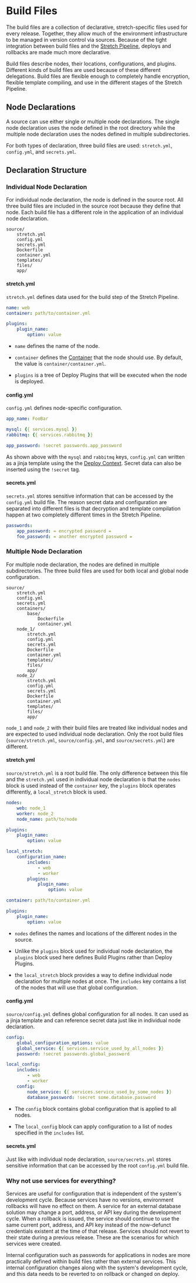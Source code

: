 # Build Files

The build files are a collection of declarative, stretch-specific files used for every release. Together, they allow much of the environment infrastructure to be managed in version control via sources. Because of the tight integration between build files and the [Stretch Pipeline](stretch_pipeline.md), deploys and rollbacks are made much more declarative.

Build files describe nodes, their locations, configurations, and plugins. Different kinds of build files are used because of these different delegations. Build files are flexible enough to completely handle encryption, flexible template compiling, and use in the different stages of the Stretch Pipeline.

## Node Declarations

A source can use either single or multiple node declarations. The single node declaration uses the node defined in the root directory while the multiple node declaration uses the nodes defined in multiple subdirectories.

For both types of declaration, three build files are used: `stretch.yml`, `config.yml`, and `secrets.yml`.

## Declaration Structure

### Individual Node Declaration

For individual node declaration, the node is defined in the source root. All three build files are included in the source root because they define that node. Each build file has a different role in the application of an individual node declaration.

    source/
        stretch.yml
        config.yml
        secrets.yml
        Dockerfile
        container.yml
        templates/
        files/
        app/

#### stretch.yml
`stretch.yml` defines data used for the build step of the Stretch Pipeline.

```yaml
name: web
container: path/to/container.yml

plugins:
    plugin_name:
        option: value
```

- `name` defines the name of the node.

- `container` defines the [Container](container.md) that the node should use. By default, the value is `container/container.yml`.

- `plugins` is a tree of Deploy Plugins that will be executed when the node is deployed.

#### config.yml
`config.yml` defines node-specific configuration.

```yaml
app_name: FooBar

mysql: {{ services.mysql }}
rabbitmq: {{ services.rabbitmq }}

app_password: !secret passwords.app_password
```

As shown above with the `mysql` and `rabbitmq` keys, `config.yml` can written as a jinja template using the the [Deploy Context](template_contexts.md). Secret data can also be inserted using the `!secret` tag.

#### secrets.yml
`secrets.yml` stores sensitive information that can be accessed by the `config.yml` build file. The reason secret data and configuration are separated into different files is that decryption and template compilation happen at two completely different times in the Stretch Pipeline.

```yaml
passwords:
    app_password: = encrypted password =
    foo_password: = another encrypted password =
```

### Multiple Node Declaration

For multiple node declaration, the nodes are defined in multiple subdirectories. The three build files are used for both local and global node configuration.

    source/
        stretch.yml
        config.yml
        secrets.yml
        containers/
            base/
                Dockerfile
                container.yml
        node_1/
            stretch.yml
            config.yml
            secrets.yml
            Dockerfile
            container.yml
            templates/
            files/
            app/
        node_2/
            stretch.yml
            config.yml
            secrets.yml
            Dockerfile
            container.yml
            templates/
            files/
            app/

`node_1` and `node_2` with their build files are treated like individual nodes and are expected to used individual node declaration. Only the root build files (`source/stretch.yml`, `source/config.yml`, and `source/secrets.yml`) are different.

#### stretch.yml
`source/stretch.yml` is a root build file. The only difference between this file and the `stretch.yml` used in individual node declaration is that the `nodes` block is used instead of the `container` key, the `plugins` block operates differently, a `local_stretch` block is used.

```yaml
nodes:
    web: node_1
    worker: node_2
    node_name: path/to/node

plugins:
    plugin_name:
        option: value

local_stretch:
    configuration_name:
        includes:
            - web
            - worker
        plugins:
            plugin_name:
                option: value

container: path/to/container.yml

plugins:
    plugin_name:
        option: value
```

- `nodes` defines the names and locations of the different nodes in the source.

- Unlike the `plugins` block used for individual node declaration, the `plugins` block used here defines Build Plugins rather than Deploy Plugins.

- the `local_stretch` block provides a way to define individual node declaration for multiple nodes at once. The `includes` key contains a list of the nodes that will use that global configuration.

#### config.yml
`source/config.yml` defines global configuration for all nodes. It can used as a jinja template and can reference secret data just like in individual node declaration.

```yaml
config:
    global_configuration_options: value
    global_service: {{ services.service_used_by_all_nodes }}
    password: !secret passwords.global_password

local_config:
    includes:
        - web
        - worker
    config:
        node_service: {{ services.service_used_by_some_nodes }}
        database_password: !secret some.database.password
```

- The `config` block contains global configuration that is applied to all nodes.

- The `local_config` block can apply configuration to a list of nodes specified in the `includes` list.

#### secrets.yml
Just like with individual node declaration, `source/secrets.yml` stores sensitive information that can be accessed by the root `config.yml` build file.


### Why not use services for everything?

Services are useful for configuration that is independent of the system's development cycle. Because services have no versions, environment rollbacks will have no effect on them. A service for an external database solution may change a port, address, or API key during the development cycle. When a rollback is issued, the service should continue to use the same current port, address, and API key instead of the now-defunct credentials existent at the time of that release. Services should not revert to their state during a previous release. These are the scenarios for which services were created.

Internal configuration such as passwords for applications in nodes are more practically defined within build files rather than external services. This internal configuration changes along with the system's development cycle, and this data needs to be reverted to on rollback or changed on deploy. 
